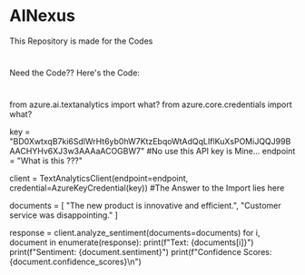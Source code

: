 # AINexus
This Repository is made for the Codes 
#
Need the Code??
Here's the Code:
#
from azure.ai.textanalytics import what?
from azure.core.credentials import what?


key = "BD0XwtxqB7ki6SdlWrHt6yb0hW7KtzEbqoWtAdQqLIflKuXsPOMiJQQJ99BAACHYHv6XJ3w3AAAaACOGBW7" #No use this API key is Mine...
endpoint = "What is this ???"


client = TextAnalyticsClient(endpoint=endpoint, credential=AzureKeyCredential(key)) #The Answer to the Import lies here


documents = [
    "The new product is innovative and efficient.",
    "Customer service was disappointing."
]

response = client.analyze_sentiment(documents=documents)
for i, document in enumerate(response):
    print(f"Text: {documents[i]}")
    print(f"Sentiment: {document.sentiment}")
    print(f"Confidence Scores: {document.confidence_scores}\n")
